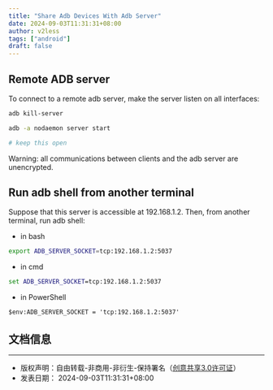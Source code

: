 ```yaml
---
title: "Share Adb Devices With Adb Server"
date: 2024-09-03T11:31:31+08:00
author: v2less
tags: ["android"]
draft: false
---
```

## Remote ADB server

To connect to a remote adb server, make the server listen on all interfaces:


```bash
adb kill-server

adb -a nodaemon server start

# keep this open
```
Warning: all communications between clients and the adb server are unencrypted.

## Run adb shell from another terminal

Suppose that this server is accessible at 192.168.1.2. Then, from another terminal, run adb shell:


- in bash
```bash
export ADB_SERVER_SOCKET=tcp:192.168.1.2:5037
```

- in cmd
```cmd
set ADB_SERVER_SOCKET=tcp:192.168.1.2:5037
```

- in PowerShell
```powsershell
$env:ADB_SERVER_SOCKET = 'tcp:192.168.1.2:5037'
```




## 文档信息
---
- 版权声明：自由转载-非商用-非衍生-保持署名（[创意共享3.0许可证](https://creativecommons.org/licenses/by-nc-nd/3.0/deed.zh)）
- 发表日期： 2024-09-03T11:31:31+08:00
